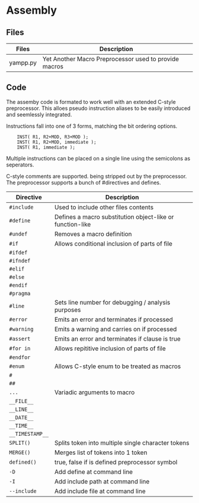 Assembly
========

## Files
| Files      | Description                                                    |
-------------|----------------------------------------------------------------|
|yampp.py    | Yet Another Macro Preprocessor used to provide macros          |


## Code

The assemby code is formated to work well with an extended C-style preprocessor.
This alloes pseudo instruction aliases to be easily introduced and seemlessly
integrated.


Instructions fall into one of 3 forms, matching the bit ordering options.
```
    INST( R1, R2+MOD, R3+MOD );
    INST( R1, R2+MOD, immediate );
    INST( R1, immediate );
```
Multiple instructions can be placed on a single line using the semicolons as
seperators.

C-style comments are supported. being stripped out by the preprocessor.
The preprocessor supports a bunch of #directives and defines.


| Directive        | Description                                              |
|------------------|----------------------------------------------------------|
| `#include`       | Used to include other files contents                     |
| `#define`        | Defines a macro substitution object-like or function-like|
| `#undef`         | Removes a macro definition                               |
| `#if`            | Allows conditional inclusion of parts of file            |
| `#ifdef`         |                                                          |
| `#ifndef`        |                                                          |
| `#elif`          |                                                          |
| `#else`          |                                                          |
| `#endif`         |                                                          |
| `#pragma`        |                                                          |
| `#line`          | Sets line number for debugging / analysis purposes       |
| `#error`         | Emits an error and terminates if processed               |
| `#warning`       | Emits a warning and carries on if processed              |
| `#assert`        | Emits an error and terminates if clause is true          |
| `#for in`        | Allows repititive inclusion of parts of file             |
| `#endfor`        |                                                          |
| `#enum`          | Allows C-style enum to be treated as macros              |
| `#`              |                                                          |
| `##`             |                                                          |
| `...`            | Variadic arguments to macro                              |
| `__FILE__`       |                                                          |
| `__LINE__`       |                                                          |
| `__DATE__`       |                                                          |
| `__TIME__`       |                                                          |
| `__TIMESTAMP__`  |                                                          |
| `SPLIT()`        | Splits token into multiple single character tokens       |
| `MERGE()`        | Merges list of tokens into 1 token                       |
| `defined()`      | true, false if is defined preprocessor symbol            |
| `-D`             | Add define at command line                               |
| `-I`             | Add include path at command line                         |
| `--include`      | Add include file at command line                         |


